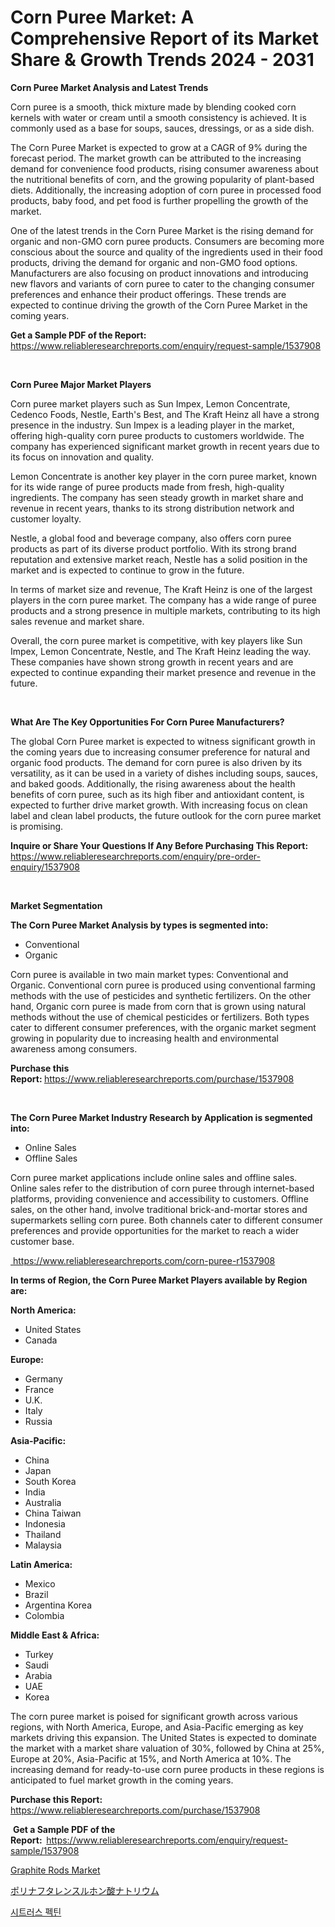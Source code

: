 <p><h1>Corn Puree Market: A Comprehensive Report of its Market Share & Growth Trends 2024 - 2031</h1></p><p><strong>Corn Puree Market Analysis and Latest Trends</strong></p>
<p><p>Corn puree is a smooth, thick mixture made by blending cooked corn kernels with water or cream until a smooth consistency is achieved. It is commonly used as a base for soups, sauces, dressings, or as a side dish.</p><p>The Corn Puree Market is expected to grow at a CAGR of 9% during the forecast period. The market growth can be attributed to the increasing demand for convenience food products, rising consumer awareness about the nutritional benefits of corn, and the growing popularity of plant-based diets. Additionally, the increasing adoption of corn puree in processed food products, baby food, and pet food is further propelling the growth of the market.</p><p>One of the latest trends in the Corn Puree Market is the rising demand for organic and non-GMO corn puree products. Consumers are becoming more conscious about the source and quality of the ingredients used in their food products, driving the demand for organic and non-GMO food options. Manufacturers are also focusing on product innovations and introducing new flavors and variants of corn puree to cater to the changing consumer preferences and enhance their product offerings. These trends are expected to continue driving the growth of the Corn Puree Market in the coming years.</p></p>
<p><strong>Get a Sample PDF of the Report:&nbsp;</strong> <a href="https://www.reliableresearchreports.com/enquiry/request-sample/1537908">https://www.reliableresearchreports.com/enquiry/request-sample/1537908</a></p>
<p>&nbsp;</p>
<p><strong>Corn Puree Major Market Players</strong></p>
<p><p>Corn puree market players such as Sun Impex, Lemon Concentrate, Cedenco Foods, Nestle, Earth's Best, and The Kraft Heinz all have a strong presence in the industry. Sun Impex is a leading player in the market, offering high-quality corn puree products to customers worldwide. The company has experienced significant market growth in recent years due to its focus on innovation and quality.</p><p>Lemon Concentrate is another key player in the corn puree market, known for its wide range of puree products made from fresh, high-quality ingredients. The company has seen steady growth in market share and revenue in recent years, thanks to its strong distribution network and customer loyalty.</p><p>Nestle, a global food and beverage company, also offers corn puree products as part of its diverse product portfolio. With its strong brand reputation and extensive market reach, Nestle has a solid position in the market and is expected to continue to grow in the future.</p><p>In terms of market size and revenue, The Kraft Heinz is one of the largest players in the corn puree market. The company has a wide range of puree products and a strong presence in multiple markets, contributing to its high sales revenue and market share.</p><p>Overall, the corn puree market is competitive, with key players like Sun Impex, Lemon Concentrate, Nestle, and The Kraft Heinz leading the way. These companies have shown strong growth in recent years and are expected to continue expanding their market presence and revenue in the future.</p></p>
<p>&nbsp;</p>
<p><strong>What Are The Key Opportunities For Corn Puree Manufacturers?</strong></p>
<p><p>The global Corn Puree market is expected to witness significant growth in the coming years due to increasing consumer preference for natural and organic food products. The demand for corn puree is also driven by its versatility, as it can be used in a variety of dishes including soups, sauces, and baked goods. Additionally, the rising awareness about the health benefits of corn puree, such as its high fiber and antioxidant content, is expected to further drive market growth. With increasing focus on clean label and clean label products, the future outlook for the corn puree market is promising.</p></p>
<p><strong>Inquire or Share Your Questions If Any Before Purchasing This Report:</strong> <a href="https://www.reliableresearchreports.com/enquiry/pre-order-enquiry/1537908">https://www.reliableresearchreports.com/enquiry/pre-order-enquiry/1537908</a></p>
<p>&nbsp;</p>
<p><strong>Market Segmentation</strong></p>
<p><strong>The Corn Puree Market Analysis by types is segmented into:</strong></p>
<p><ul><li>Conventional</li><li>Organic</li></ul></p>
<p><p>Corn puree is available in two main market types: Conventional and Organic. Conventional corn puree is produced using conventional farming methods with the use of pesticides and synthetic fertilizers. On the other hand, Organic corn puree is made from corn that is grown using natural methods without the use of chemical pesticides or fertilizers. Both types cater to different consumer preferences, with the organic market segment growing in popularity due to increasing health and environmental awareness among consumers.</p></p>
<p><strong>Purchase this Report:&nbsp;</strong><a href="https://www.reliableresearchreports.com/purchase/1537908">https://www.reliableresearchreports.com/purchase/1537908</a></p>
<p>&nbsp;</p>
<p><strong>The Corn Puree Market Industry Research by Application is segmented into:</strong></p>
<p><ul><li>Online Sales</li><li>Offline Sales</li></ul></p>
<p><p>Corn puree market applications include online sales and offline sales. Online sales refer to the distribution of corn puree through internet-based platforms, providing convenience and accessibility to customers. Offline sales, on the other hand, involve traditional brick-and-mortar stores and supermarkets selling corn puree. Both channels cater to different consumer preferences and provide opportunities for the market to reach a wider customer base.</p></p>
<p><a href="https://www.reliableresearchreports.com/corn-puree-r1537908">&nbsp;https://www.reliableresearchreports.com/corn-puree-r1537908</a></p>
<p><strong>In terms of Region, the Corn Puree Market Players available by Region are:</strong></p>
<p>
    <p> <strong> North America: </strong>
        <ul>
            <li>United States</li>
            <li>Canada</li>
        </ul>
        </p> 
    <p> <strong> Europe: </strong>
        <ul>
            <li>Germany</li>
            <li>France</li>
            <li>U.K.</li>
            <li>Italy</li>
            <li>Russia</li>
        </ul>
        </p> 
    <p> <strong> Asia-Pacific: </strong>
        <ul>
            <li>China</li>
            <li>Japan</li>
            <li>South Korea</li>
            <li>India</li>
            <li>Australia</li>
            <li>China Taiwan</li>
            <li>Indonesia</li>
            <li>Thailand</li>
            <li>Malaysia</li>
        </ul>
        </p> 
    <p> <strong> Latin America: </strong>
        <ul>
            <li>Mexico</li>
            <li>Brazil</li>
            <li>Argentina Korea</li>
            <li>Colombia</li>
        </ul>
        </p> 
    <p> <strong> Middle East & Africa: </strong>
        <ul>
            <li>Turkey</li>
            <li>Saudi</li>
            <li>Arabia</li>
            <li>UAE</li>
            <li>Korea</li>
        </ul>
    </p>
    </p>
<p><p>The corn puree market is poised for significant growth across various regions, with North America, Europe, and Asia-Pacific emerging as key markets driving this expansion. The United States is expected to dominate the market with a market share valuation of 30%, followed by China at 25%, Europe at 20%, Asia-Pacific at 15%, and North America at 10%. The increasing demand for ready-to-use corn puree products in these regions is anticipated to fuel market growth in the coming years.</p></p>
<p><strong>Purchase this Report: </strong><a href="https://www.reliableresearchreports.com/purchase/1537908">https://www.reliableresearchreports.com/purchase/1537908</a></p>
<p>&nbsp;<strong>Get a Sample PDF of the Report:&nbsp;&nbsp;</strong><a href="https://www.reliableresearchreports.com/enquiry/request-sample/1537908">https://www.reliableresearchreports.com/enquiry/request-sample/1537908</a></p>
<p><strong></strong></p>
<p><p><a href="https://nifty-kite-d51.notion.site/Graphite-Rods-Market-Size-Reflecting-a-Forecast-Till-2031-Market-By-Type-By-Application-and-By-Geo-5af9f6810457494eb2d7952c16af6ac9">Graphite Rods Market</a></p><p><a href="https://github.com/oafhukehf4709715/Market-Research-Report-List-1/blob/main/347828618599.md">ポリナフタレンスルホン酸ナトリウム</a></p><p><a href="https://github.com/wallacBahrtyinger567686/Market-Research-Report-List-1/blob/main/500293317278.md">시트러스 펙틴</a></p></p>
